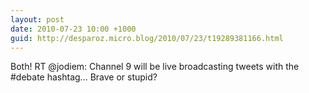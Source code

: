 ```yaml
---
layout: post
date: 2010-07-23 10:00 +1000
guid: http://desparoz.micro.blog/2010/07/23/t19289381166.html
---
```

Both! RT @jodiem: Channel 9 will be live broadcasting tweets with the #debate hashtag... Brave or stupid?
